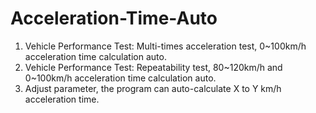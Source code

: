 # Acceleration-Time-Auto
1. Vehicle Performance Test: Multi-times acceleration test, 0~100km/h acceleration time calculation auto.
2. Vehicle Performance Test: Repeatability test, 80~120km/h and 0~100km/h acceleration time calculation auto.
3. Adjust parameter, the program can auto-calculate X to Y km/h acceleration time.
